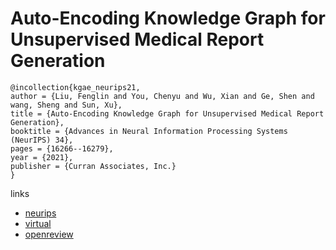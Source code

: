 # Auto-Encoding Knowledge Graph for Unsupervised Medical Report Generation

```
@incollection{kgae_neurips21,
author = {Liu, Fenglin and You, Chenyu and Wu, Xian and Ge, Shen and wang, Sheng and Sun, Xu},
title = {Auto-Encoding Knowledge Graph for Unsupervised Medical Report Generation},
booktitle = {Advances in Neural Information Processing Systems (NeurIPS) 34},
pages = {16266--16279},
year = {2021},
publisher = {Curran Associates, Inc.}
}
```

links
- [neurips](https://papers.nips.cc//paper/2021/hash/876e1c59023b1a0e95808168e1a8ff89-Abstract.html)
- [virtual](https://neurips.cc/virtual/2021/poster/27571)
- [openreview](https://openreview.net/forum?id=nIL7Q-p7-Sh)
